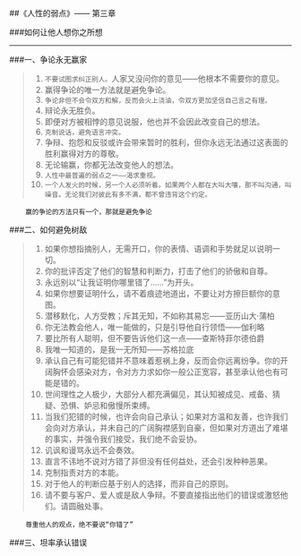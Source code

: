 


##《人性的弱点》—— 第三章

###如何让他人想你之所想

-------

###一、争论永无赢家

>1. `不要试图求纠正别人。`人家又没问你的意见——他根本不需要你的意见。
>2. 赢得争论的唯一方法就是避免争论。
>3. `争论非但不会令双方和解，反而会火上浇油，令双方更加坚信自己言之有理。`
>4. 辩论永无胜负。
>5. 即便对方被相悖的意见说服，他也并不会因此改变自己的想法。
>6. `克制说话，避免语言冲突。`
>7. 争辩、抱怨和反驳或许会带来暂时的胜利，但你永远无法通过这表面的胜利赢得对方的尊敬。
>8. 无论输赢，你都无法改变他人的想法。
>9. `人性中最普遍的弱点之一——渴求重视。`
>10. `一个人发火的时候，另一个人必须听着。如果两个人都在大叫大嚷，那不叫沟通，叫噪音。无论我们对彼此有多不满，都不曾违背这个约定。`

        赢的争论的方法只有一个，那就是避免争论
        
        
###二、如何避免树敌

>1. 如果你想指摘别人，无需开口，你的表情、语调和手势就足以说明一切。
>2. 你的批评否定了他们的智慧和判断力，打击了他们的骄傲和自尊。
>3. 永远别以“让我证明你哪里错了……”为开头。
>4. 如果你想要证明什么，请不着痕迹地道出，不要让对方擦巨额你的意图。
>5. 潜移默化，人方受教；斥其无知，不如称其易忘——亚历山大·蒲柏
>6. 你无法教会他人，唯一能做的，只是引导他自行领悟——伽利略
>7. 要比所有人聪明，但不要告诉他们这一点——查斯特菲尔德伯爵
>8. 我唯一知道的，是我一无所知——苏格拉底
>9. 承认自己有可能犯错并不意味着惹祸上身，反而会你远离纷争。你的开阔胸怀会感染对方，令对方力求如你一般公正宽容，甚至承认他也有可能是错的。
>10. 世间理性之人极少，大部分人都充满偏见，其认知被成见、戒备、猜疑、恐惧、妒忌和傲慢所束缚。
>11. 当我们犯错的时候，也许会向自己承认；如果对方温和友善，也许我们会向对方承认，并未自己的广阔胸襟感到自豪，但如果对方道出了难堪的事实，并强令我们接受，我们绝不会妥协。
>12. 讥讽和谩骂永远不会奏效。
>13. 直言不讳地不说对方错了非但没有任何益处，还会引发种种恶果。
>14. 克制指责对方的本能。
>15. 对于他人的判断应基于别人的选择，而非自己的原则。
>16. 请不要与客户、爱人或是敌人争辩。不要直接指出他们的错误或激怒他们。请圆融处事。

        尊重他人的观点，绝不要说“你错了”
        
###三、坦率承认错误